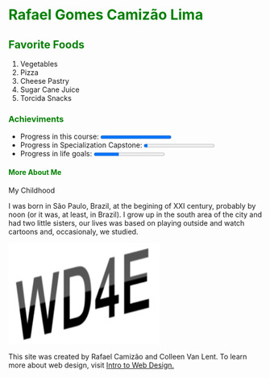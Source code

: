 <!DOCTYPE html> 
<html lang="en-us">
<head>
  <title>Linguagens do Brasil</title>
</head>
<body>
  <h1 style="color:#008000">Rafael Gomes Camizão Lima</h1>

  <section>
    <h2 style="color:#008000">Favorite Foods</h2>
    <ol>
      <li>Vegetables</li>
      <li>Pizza</li>
      <li>Cheese Pastry</li>
      <li>Sugar Cane Juice</li>
      <li>Torcida Snacks</li>
    </ol>
  </section>

 <h3 style="color:#008000">Achieviments</h3>
  <div>
    <ul>
      <li>Progress in this course:   <progress value="100" max="100"></progress></li>
      <li>Progress in Specialization Capstone:   <progress value="5" max="100"></progress></li>
      <li>Progress in life goals:   <progress value="35" max="100"></progress></li>
    </ul>
  </div>
  <h4 style="color:#008000">More About Me</h4>
 
<p>My Childhood</p>
<p>I was born in São Paulo, Brazil, at the begining of XXI century, probably by noon
   (or it was, at least, in Brazil). I grow up in the south area of the city and had 
   two little sisters, our lives was based on playing outside and watch cartoons and, 
   occasionaly, we studied.</p>
 
<footer>
  <img src="newlogo.png" alt="New Logo" width="300" height="200">
  <p>This site was created by Rafael Camizão and Colleen Van Lent. To learn
   more about web design, visit <a href="http://intro-webdesign.com" target="_blank">Intro to Web Design.</a></p>
</footer>

</body>
</html>
